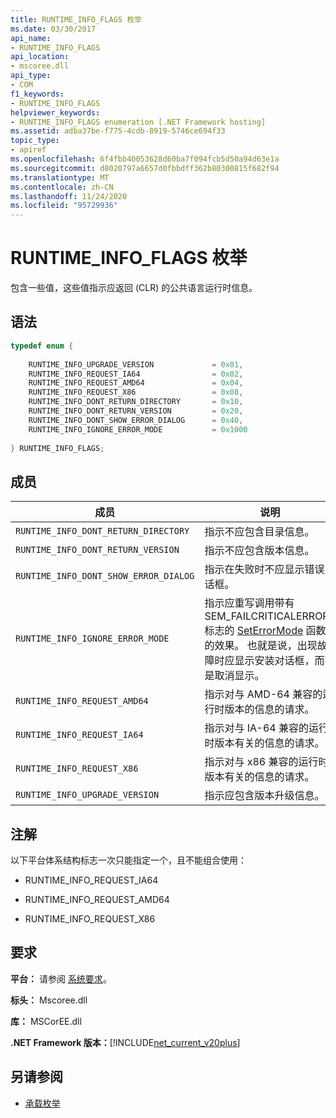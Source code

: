 ```yaml
---
title: RUNTIME_INFO_FLAGS 枚举
ms.date: 03/30/2017
api_name:
- RUNTIME_INFO_FLAGS
api_location:
- mscoree.dll
api_type:
- COM
f1_keywords:
- RUNTIME_INFO_FLAGS
helpviewer_keywords:
- RUNTIME_INFO_FLAGS enumeration [.NET Framework hosting]
ms.assetid: adba37be-f775-4cdb-8919-5746ce694f33
topic_type:
- apiref
ms.openlocfilehash: 6f4fbb40053628d60ba7f094fcb5d50a94d63e1a
ms.sourcegitcommit: d8020797a6657d0fbbdff362b80300815f682f94
ms.translationtype: MT
ms.contentlocale: zh-CN
ms.lasthandoff: 11/24/2020
ms.locfileid: "95729936"
---
```

# <a name="runtime_info_flags-enumeration"></a>RUNTIME_INFO_FLAGS 枚举

包含一些值，这些值指示应返回 (CLR) 的公共语言运行时信息。  
  
## <a name="syntax"></a>语法  
  
```cpp  
typedef enum {  
  
    RUNTIME_INFO_UPGRADE_VERSION             = 0x01,  
    RUNTIME_INFO_REQUEST_IA64                = 0x02,  
    RUNTIME_INFO_REQUEST_AMD64               = 0x04,  
    RUNTIME_INFO_REQUEST_X86                 = 0x08,  
    RUNTIME_INFO_DONT_RETURN_DIRECTORY       = 0x10,  
    RUNTIME_INFO_DONT_RETURN_VERSION         = 0x20,  
    RUNTIME_INFO_DONT_SHOW_ERROR_DIALOG      = 0x40,  
    RUNTIME_INFO_IGNORE_ERROR_MODE           = 0x1000  
  
} RUNTIME_INFO_FLAGS;  
```  
  
## <a name="members"></a>成员  
  
|成员|说明|  
|------------|-----------------|  
|`RUNTIME_INFO_DONT_RETURN_DIRECTORY`|指示不应包含目录信息。|  
|`RUNTIME_INFO_DONT_RETURN_VERSION`|指示不应包含版本信息。|  
|`RUNTIME_INFO_DONT_SHOW_ERROR_DIALOG`|指示在失败时不应显示错误对话框。|  
|`RUNTIME_INFO_IGNORE_ERROR_MODE`|指示应重写调用带有 SEM_FAILCRITICALERRORS 标志的 [SetErrorMode](/windows/win32/api/errhandlingapi/nf-errhandlingapi-seterrormode) 函数的效果。 也就是说，出现故障时应显示安装对话框，而不是取消显示。|  
|`RUNTIME_INFO_REQUEST_AMD64`|指示对与 AMD-64 兼容的运行时版本的信息的请求。|  
|`RUNTIME_INFO_REQUEST_IA64`|指示对与 IA-64 兼容的运行时版本有关的信息的请求。|  
|`RUNTIME_INFO_REQUEST_X86`|指示对与 x86 兼容的运行时版本有关的信息的请求。|  
|`RUNTIME_INFO_UPGRADE_VERSION`|指示应包含版本升级信息。|  
  
## <a name="remarks"></a>注解  

 以下平台体系结构标志一次只能指定一个，且不能组合使用：  
  
- RUNTIME_INFO_REQUEST_IA64  
  
- RUNTIME_INFO_REQUEST_AMD64  
  
- RUNTIME_INFO_REQUEST_X86  
  
## <a name="requirements"></a>要求  

 **平台：** 请参阅 [系统要求](../../get-started/system-requirements.md)。  
  
 **标头：** Mscoree.dll  
  
 **库：** MSCorEE.dll  
  
 **.NET Framework 版本：**[!INCLUDE[net_current_v20plus](../../../../includes/net-current-v20plus-md.md)]  
  
## <a name="see-also"></a>另请参阅

- [承载枚举](hosting-enumerations.md)
